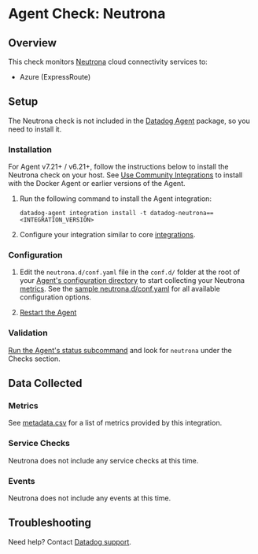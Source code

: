 # Agent Check: Neutrona

## Overview

This check monitors [Neutrona][1] cloud connectivity services to:

- Azure (ExpressRoute)

## Setup

The Neutrona check is not included in the [Datadog Agent][2] package, so you need to install it.

### Installation

For Agent v7.21+ / v6.21+, follow the instructions below to install the Neutrona check on your host. See [Use Community Integrations][3] to install with the Docker Agent or earlier versions of the Agent.

1. Run the following command to install the Agent integration:

   ```shell
   datadog-agent integration install -t datadog-neutrona==<INTEGRATION_VERSION>
   ```

2. Configure your integration similar to core [integrations][4].

### Configuration

1. Edit the `neutrona.d/conf.yaml` file in the `conf.d/` folder at the root of your [Agent's configuration directory][7] to start collecting your Neutrona [metrics](#metrics).
   See the [sample neutrona.d/conf.yaml][8] for all available configuration options.

2. [Restart the Agent][9]

### Validation

[Run the Agent's status subcommand][10] and look for `neutrona` under the Checks section.

## Data Collected

### Metrics

See [metadata.csv][11] for a list of metrics provided by this integration.

### Service Checks

Neutrona does not include any service checks at this time.

### Events

Neutrona does not include any events at this time.

## Troubleshooting

Need help? Contact [Datadog support][12].

[1]: https://telemetry.neutrona.com
[2]: /account/settings/agent/latest
[3]: https://docs.datadoghq.com/agent/guide/use-community-integrations/
[4]: https://docs.datadoghq.com/getting_started/integrations/
[7]: https://docs.datadoghq.com/agent/guide/agent-configuration-files/#agent-configuration-directory
[8]: https://github.com/DataDog/integrations-extras/blob/master/neutrona/datadog_checks/neutrona/data/conf.yaml.example
[9]: https://docs.datadoghq.com/agent/guide/agent-commands/#start-stop-and-restart-the-agent
[10]: https://docs.datadoghq.com/agent/guide/agent-commands/#service-status
[11]: https://github.com/DataDog/integrations-extras/blob/master/neutrona/metadata.csv
[12]: https://docs.datadoghq.com/help/
